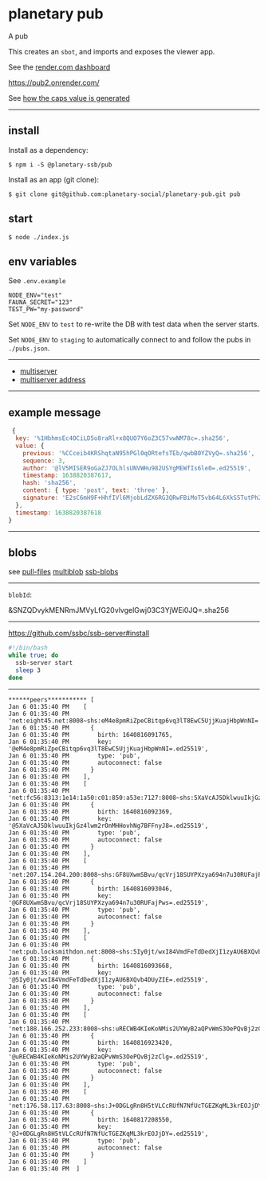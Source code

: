 # planetary pub

A pub

This creates an `sbot`, and imports and exposes the viewer app.

See the [render.com dashboard](https://dashboard.render.com/web/srv-c6elp2vh8vlcnlnvsm5g/settings)

https://pub2.onrender.com/

See [how the caps value is generated](https://www.npmjs.com/package/ssb-caps#shs-secret-handshake-connection-key)

-------------------------------------------------------

## install

Install as a dependency:
```
$ npm i -S @planetary-ssb/pub
```

Install as an app (git clone):
```
$ git clone git@github.com:planetary-social/planetary-pub.git pub
```

## start
```
$ node ./index.js
```

## env variables
See `.env.example`

```
NODE_ENV="test"
FAUNA_SECRET="123"
TEST_PW="my-password"
```

Set `NODE_ENV` to `test` to re-write the DB with test data when the server starts.

Set `NODE_ENV` to `staging` to automatically connect to and follow the pubs in `./pubs.json`.

----------------------------------------------------

* [multiserver](https://github.com/ssb-js/multiserver)
* [multiserver address](https://github.com/ssbc/multiserver-address)

---------------------------------------------------

## example message

```js
 {
  key: '%1HbhmsEc4OCiLD5o8raRl+x8QUO7Y6oZ3C57vwNM78c=.sha256',
  value: {
    previous: '%CCceib4KRShqtaN95hPGl0qORtefsTEb/qwbB0YZVyQ=.sha256',
    sequence: 3,
    author: '@lV5MISER9oGaZJ7OLhlsUNVWHu982USYgMEWfIs6le0=.ed25519',
    timestamp: 1638820387617,
    hash: 'sha256',
    content: { type: 'post', text: 'three' },
    signature: 'E2sC6mH9F+HhfIVl6MjobLdZX6RG3QRwFBiMoT5vb64L6XkS5TutPh2gYRRIqKZSzzW5ld0sLvvEc81pcrRtCQ==.sig.ed25519'
  },
  timestamp: 1638820387618
}
```

----------------------------------------------------------------

## blobs
see [pull-files](https://github.com/pull-stream/pull-files)
[multiblob](https://github.com/ssbc/multiblob)
[ssb-blobs](https://github.com/ssbc/ssb-blobs)

------------------------------------------------------

`blobId`:

&SNZQDvykMENRmJMVyLfG20vlvgelGwj03C3YjWEi0JQ=.sha256

--------------------------------------------------------

https://github.com/ssbc/ssb-server#install
```bash
#!/bin/bash
while true; do
  ssb-server start
  sleep 3
done
```


--------------------------------------------------------------------

```
******peers*********** [
Jan 6 01:35:40 PM    [
Jan 6 01:35:40 PM      'net:eight45.net:8008~shs:eM4e8pmRiZpeCBitqp6vq3lT8EwC5UjjKuajHbpWnNI=',
Jan 6 01:35:40 PM      {
Jan 6 01:35:40 PM        birth: 1640816091765,
Jan 6 01:35:40 PM        key: '@eM4e8pmRiZpeCBitqp6vq3lT8EwC5UjjKuajHbpWnNI=.ed25519',
Jan 6 01:35:40 PM        type: 'pub',
Jan 6 01:35:40 PM        autoconnect: false
Jan 6 01:35:40 PM      }
Jan 6 01:35:40 PM    ],
Jan 6 01:35:40 PM    [
Jan 6 01:35:40 PM      'net:fc56:8313:1e14:1a50:c01:850:a53e:7127:8008~shs:5XaVcAJ5DklwuuIkjGz4lwm2rOnMHHovhNg7BFFnyJ8=',
Jan 6 01:35:40 PM      {
Jan 6 01:35:40 PM        birth: 1640816092369,
Jan 6 01:35:40 PM        key: '@5XaVcAJ5DklwuuIkjGz4lwm2rOnMHHovhNg7BFFnyJ8=.ed25519',
Jan 6 01:35:40 PM        type: 'pub',
Jan 6 01:35:40 PM        autoconnect: false
Jan 6 01:35:40 PM      }
Jan 6 01:35:40 PM    ],
Jan 6 01:35:40 PM    [
Jan 6 01:35:40 PM      'net:207.154.204.200:8008~shs:GF8UXwmSBvu/qcVrj18SUYPXzya694n7u30RUFajPws=',
Jan 6 01:35:40 PM      {
Jan 6 01:35:40 PM        birth: 1640816093046,
Jan 6 01:35:40 PM        key: '@GF8UXwmSBvu/qcVrj18SUYPXzya694n7u30RUFajPws=.ed25519',
Jan 6 01:35:40 PM        type: 'pub',
Jan 6 01:35:40 PM        autoconnect: false
Jan 6 01:35:40 PM      }
Jan 6 01:35:40 PM    ],
Jan 6 01:35:40 PM    [
Jan 6 01:35:40 PM      'net:pub.locksmithdon.net:8008~shs:5Iy0jt/wxI84VmdFeTdDedXjI1zyAU6BXQvb4DUyZIE=',
Jan 6 01:35:40 PM      {
Jan 6 01:35:40 PM        birth: 1640816093668,
Jan 6 01:35:40 PM        key: '@5Iy0jt/wxI84VmdFeTdDedXjI1zyAU6BXQvb4DUyZIE=.ed25519',
Jan 6 01:35:40 PM        type: 'pub',
Jan 6 01:35:40 PM        autoconnect: false
Jan 6 01:35:40 PM      }
Jan 6 01:35:40 PM    ],
Jan 6 01:35:40 PM    [
Jan 6 01:35:40 PM      'net:188.166.252.233:8008~shs:uRECWB4KIeKoNMis2UYWyB2aQPvWmS3OePQvBj2zClg=',
Jan 6 01:35:40 PM      {
Jan 6 01:35:40 PM        birth: 1640816923420,
Jan 6 01:35:40 PM        key: '@uRECWB4KIeKoNMis2UYWyB2aQPvWmS3OePQvBj2zClg=.ed25519',
Jan 6 01:35:40 PM        type: 'pub',
Jan 6 01:35:40 PM        autoconnect: false
Jan 6 01:35:40 PM      }
Jan 6 01:35:40 PM    ],
Jan 6 01:35:40 PM    [
Jan 6 01:35:40 PM      'net:176.58.117.63:8008~shs:J+0DGLgRn8H5tVLCcRUfN7NfUcTGEZKqML3krEOJjDY=',
Jan 6 01:35:40 PM      {
Jan 6 01:35:40 PM        birth: 1640817208550,
Jan 6 01:35:40 PM        key: '@J+0DGLgRn8H5tVLCcRUfN7NfUcTGEZKqML3krEOJjDY=.ed25519',
Jan 6 01:35:40 PM        type: 'pub',
Jan 6 01:35:40 PM        autoconnect: false
Jan 6 01:35:40 PM      }
Jan 6 01:35:40 PM    ]
Jan 6 01:35:40 PM  ]
```






